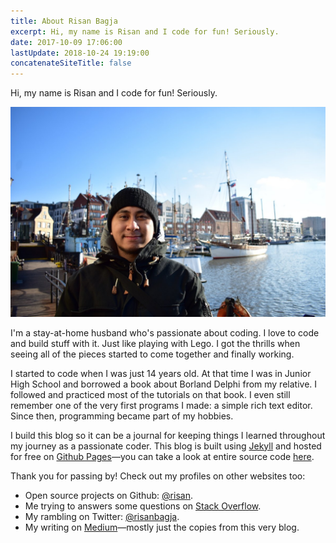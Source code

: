 ```yaml
---
title: About Risan Bagja
excerpt: Hi, my name is Risan and I code for fun! Seriously.
date: 2017-10-09 17:06:00
lastUpdate: 2018-10-24 19:19:00
concatenateSiteTitle: false
---
```

Hi, my name is Risan and I code for fun! Seriously.

![Hi, my name is Risan!](images/risan.jpg)

I'm a stay-at-home husband who's passionate about coding. I love to code and build stuff with it. Just like playing with Lego. I got the thrills when seeing all of the pieces started to come together and finally working.

I started to code when I was just 14 years old. At that time I was in Junior High School and borrowed a book about Borland Delphi from my relative. I followed and practiced most of the tutorials on that book. I even still remember one of the very first programs I made: a simple rich text editor. Since then, programming became part of my hobbies.

I build this blog so it can be a journal for keeping things I learned throughout my journey as a passionate coder. This blog is built using [Jekyll](https://jekyllrb.com) and hosted for free on [Github Pages](https://pages.github.com)—you can take a look at entire source code [here](https://github.com/risan/risan.github.io).

Thank you for passing by! Check out my profiles on other websites too:

* Open source projects on Github: [@risan](https://github.com/risan).
* Me trying to answers some questions on [Stack Overflow](https://stackoverflow.com/users/5138222).
* My rambling on Twitter: [@risanbagja](https://twitter.com/risanbagja).
* My writing on [Medium](https://medium.com/risan)—mostly just the copies from this very blog.
